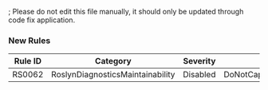 ; Please do not edit this file manually, it should only be updated through code fix application.

### New Rules

Rule ID | Category | Severity | Notes
--------|----------|----------|-------
RS0062 | RoslynDiagnosticsMaintainability | Disabled | DoNotCapturePrimaryConstructorParametersAnalyzer
